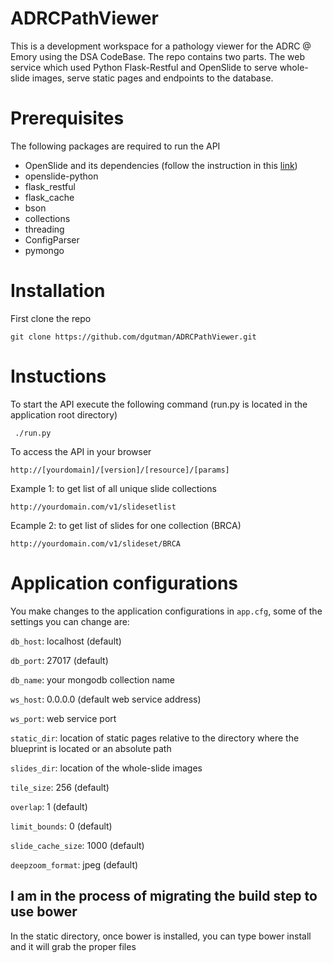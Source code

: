 ADRCPathViewer
=====================
This is a development workspace for a pathology viewer for the ADRC @ Emory using the DSA CodeBase. The repo contains two parts. The web service which used Python Flask-Restful and OpenSlide to serve whole-slide images, serve static pages and endpoints to the database.

Prerequisites
=====================
The following packages are required to run the API

* OpenSlide and its dependencies (follow the instruction in this [link](https://github.com/DigitalSlideArchive/digital_slide_archive/wiki/VIPS-and-OpenSlide-Installation))
* openslide-python
* flask_restful
* flask_cache
* bson
* collections
* threading
* ConfigParser
* pymongo

Installation
=====================
First clone the repo

    git clone https://github.com/dgutman/ADRCPathViewer.git

Instuctions
=====================
 To start the API execute the following command (run.py is located in the application root directory)

     ./run.py

To access the API in your browser

    http://[yourdomain]/[version]/[resource]/[params]

Example 1: to get list of all unique slide collections

    http://yourdomain.com/v1/slidesetlist

Ecample 2: to get list of slides for one collection (BRCA)

    http://yourdomain.com/v1/slideset/BRCA

Application configurations
===========================
You make changes to the application configurations in `app.cfg`, some of the settings you can change are:

`db_host`: localhost (default)

`db_port`: 27017 (default)

`db_name`: your mongodb collection name

`ws_host`: 0.0.0.0 (default web service address)

`ws_port`: web service port

`static_dir`: location of static pages relative to the directory where the blueprint is located or an absolute path

`slides_dir`: location of the whole-slide images

`tile_size`: 256 (default)

`overlap`: 1 (default)

`limit_bounds`: 0 (default)

`slide_cache_size`: 1000 (default)

`deepzoom_format`: jpeg (default)


## I am in the process of migrating the build step to use bower
In the static directory, once bower is installed, you can type bower install and it will grab the proper files
